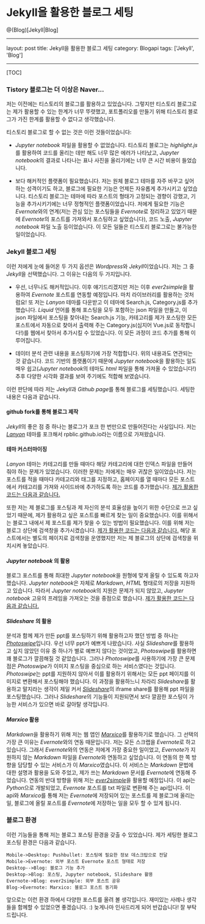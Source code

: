 # Jekyll을 활용한 블로그 세팅

@(Blog)[Jekyll|Blog]

---
layout: post
title: Jekyll을 활용한 블로그 세팅
category: Blogapi
tags: ['Jekyll', 'Blog']

---

[TOC]


### Tistory 블로그는 더 이상은 Naver...

저는 이전에는 티스토리의 블로그를 활용하고 있었습니다.  그렇지만 티스토리 블로그로는 제가 활용할 수 있는 한계가 너무 뚜렷했고, 포트폴리오를 만들기 위해 티스토리 블로그가 가진 한계를 활용할 수 없다고 생각했습니다.


티스토리 블로그로 할 수 없는 것은 이런 것들이었습니다:

* *Jupyter notebook* 파일을 활용할 수 없었습니다. 티스토리 블로그는 *highlight.js*를 활용하여 코드를 올리는 데만 해도 너무 많은 에러가 나타났고, *Jupyter notebook*의 결과로 나타나는 표나 사진을 올리기에는 너무 큰 시간 비용이 들었습니다.

* 보다 해커적인 플랫폼이 필요했습니다. 저는 원체 블로그 테마를 자주 바꾸고 싶어하는 성격이기도 하고, 블로그에 필요한 기능은 언제든 자유롭게 추가시키고 싶었습니다. 티스토리 블로그는 테마에 따라 포스트의 형태가 고정되는 경향이 강했고, 기능을 추가시키기에는 너무 정형적인 플랫폼이었습니다.
저에게 필요한 기능은 *Evernote*와의 연계(저는 관심 있는 포스팅들을 *Evernote*로 정리하고 있었기 때문에 *Evernote*의 포스트를 가져와서 포스팅하고 싶었습니다), 코드 노출, *Jupyter notebook* 파일 노출 등이었습니다. 이 모든 일들은 티스토리 블로그로는 불가능한 일이었습니다.


### Jekyll 블로그 세팅

이런 저에게 눈에 들어온 두 가지 옵션은 *Wordpress*와 *Jekyll*이었습니다. 저는 그 중 *Jekyll*을 선택했습니다. 그 이유는 다음의 두 가지입니다.

* 우선, 너무나도 해커적입니다.
이후 얘기드리겠지만 저는 이후 *ever2simple*을 활용하여 *Evernote* 포스트를 연동할 예정입니다. 마치 라이브러리를 활용하는 것처럼요!
또 저는 *Lanyon* 테마를 다운받고 이 테마에 Search.js, Category.js를 추가했습니다. *Liquid* 언어를 통해 포스팅을 모두 포함하는 json 파일을 만들고, 이 json 파일에서 포스팅을 찾아내는 Search.js 기능, 카테고리를 제가 포스팅한 모든 포스트에서 자동으로 찾아서 출력해 주는 Category.js(심지어 Vue.js로 동작합니다!)를 웹에서 찾아서 추가시킬 수 있었습니다. 이 모든 과정이 코드 추가를 통해 이루어집니다.

* 데이터 분석 관련 내용을 포스팅하기에 가장 적합합니다.
위의 내용과도 연관되는 것 같습니다. 코드 기반의 플랫폼이기 때문에 *Jupyter notebook*을 활용하는 일도 매우 쉽고(*Jupyter notebook*의 테마도 *html* 파일을 통해 가져올 수 있었습니다!) 추후 다양한 시각화 결과를 보여 주기에도 적합해 보였습니다.

이런 판단에 따라 저는 *Jekyll*과 *Github page*를 통해 블로그를 세팅했습니다. 세팅한 내용은 다음과 같습니다.

#### github fork를 통해 블로그 제작
*Jekyll*의 좋은 점 중 하나는 블로그가 포크 한 번만으로 만들어진다는 사실입니다. 저는 [*Lanyon*][1] 테마를 포크해서 rpblic.github.io라는 이름으로 가져왔습니다.

#### 테마 커스터마이징
*Lanyon* 테마는 카테고리를 만들 때마다 해당 카테고리에 대한 인덱스 파일을 만들어 줘야 하는 문제가 있었습니다. 이러한 문제는 저에게는 매우 귀찮은 일이었습니다. 
저는 포스트를 적을 때마다 카테고리와 태그를 지정하고, 홈페이지를 열 때마다 모든 포스트에서 카테고리를 가져와 사이드바에 추가하도록 하는 코드를 추가했습니다. [제가 활용한 코드는 다음과 같습니다.][2]

또한 저는 제 블로그를 포스팅과 제 자신의 분석 효율성을 높이기 위한 수단으로 쓰고 싶었기 때문에, 제가 활용하고 싶은 포스트를 빠르게 찾는 일이 중요했습니다.
이를 위해서는 블로그 내에서 제 포스트를 제가 찾을 수 있는 방법이 필요했습니다. 이를 위해 저는 블로그 상단에 검색창을 추가시켰습니다. [제가 활용한 코드는 다음과 같습니다.][3] 해당 포스트에서는 별도의 페이지로 검색창을 운영했지만 저는 제 블로그의 상단에 검색창을 위치시켜 놓았습니다.

#### *Jupyter notebook* 의 활용
블로그 포스트를 통해 최대한 *Jupyter notebook*을 원형에 맞게 올릴 수 있도록 하고자 했습니다. 
*Jupyter notebook*은 자체로 *Markdown*, *HTML* 형태로의 저장을 지원하고 있습니다. 따라서 *Jupyter notebook*의 지원은 문제가 되지 않았고, *Jupyter notebook* 고유의 프레임을 가져오는 것을 중점으로 했습니다. [제가 활용한 코드는 다음과 같습니다.][4]

#### *Slideshare* 의 활용
분석과 함께 제가 만든 ppt를 포스팅하기 위해 활용하고자 했던 방법 중 하나는 [*Photoswipe*][5]입니다. 우선 너무 ppt가 예쁘게 나왔습니다. 사실 *Slideshare*를 활용하고 싶지 않았던 이유 중 하나가 별로 예쁘지 않다는 것이었고, *Photoswipe*를 활용하면 꽤 블로그가 깔끔해질 것 같았습니다.
그러나 *Photoswipe*를 사용하기에 가장 큰 문제점은 *Photoswipe*가 이미지 포스팅을 중심으로 하는 서비스였다는 것입니다. *Photoswipe*는 ppt를 지원하지 않아서 이를 활용하기 위해서는 모든 ppt 페이지를 이미지로 변환해서 포스팅해야 했습니다.  이 과정을 활용하느니 차라리 *Slideshare*를 활용하고 말지라는 생각이 제일 커서 [*Slideshare*][6]의 iframe share를 활용해 ppt 파일을 포스팅했습니다. 그러나 *Slideshare*의 기능들이 지원되면서 보다 깔끔한 포스팅이 가능한 서비스가 있으면 바로 갈아탈 생각입니다.

#### *Marxico* 활용
*Markdown*을 활용하기 위해 저는 웹 앱인 [*Marxico*][7]를 활용하기로 했습니다. 그 선택의 가장 큰 이유는 *Evernote*와의 연동 때문입니다. 저는 모든 스크랩을 *Evernote*로 하고 있습니다. 그래서 *Evernote*와의 연동은 저에게 가장 중요한 일이었고, *Evernote*가 지원하지 않는 *Markdown* 파일을 *Evernote*와 연동하고 싶었습니다.
이 연동의 한 쪽 방향을 담당할 수 있는 서비스가 이 *Marxico*였습니다. 이 서비스는 *Markdown* 문법에 대한 설명과 활용을 도와 주었고, 제가 쓰는 *Markdown* 문서를 *Evernote*에 연동해 주었습니다.
연동의 반대 방향을 위해 저는 [*ever2simple*][8]을 활용할 예정입니다. 이 api는 *Python*으로 개발되었고, *Evernote* 포스트를 txt 파일로 변환해 주는 api입니다. 이 api와 *Marxico*를 통해 저는 *Evernote*에 저장되어 있는 포스트를 제 블로그에 올리는 일, 블로그에 올릴 포스트를 *Evernote*에 저장하는 일을 모두 할 수 있게 됩니다.


### 블로그 환경

이런 기능들을 통해 저는 블로그 포스팅 환경을 갖출 수 있었습니다. 제가 세팅한 블로그 포스팅 환경은 다음과 같습니다.
```sequence
Mobile->Desktop: Pushbullet: 포스팅에 필요한 정보 데스크탑으로 전달
Mobile->Evernote: 외부 포스트 Evernote 포스트 형태로 저장
Desktop-->Blog: 블로그 기능 추가
Desktop->Blog: 포스팅, Jupyter notebook, Slideshare 활용
Evernote->Blog: ever2simple: 외부 포스트 공유
Blog->Evernote: Marxico: 블로그 포스트 동기화
```

앞으로는 이런 환경 하에서 다양한 포스트를 올려 볼 생각입니다. 재미있는 사례나 생각들을 함께할 수 있었으면 좋겠습니다. :) 늦게나마 인사드리게 되어 반갑습니다! 잘 부탁드립니다.

[1]: https://github.com/poole/lanyon
[2]: https://cookieshake.github.io/posts/Jekyll-%EB%B8%94%EB%A1%9C%EA%B7%B8%EC%97%90-Category-%ED%8E%98%EC%9D%B4%EC%A7%80-%EB%A7%8C%EB%93%A4%EA%B8%B0
[3]: https://imyeonn.github.io/blog/blog/30/
[4]: https://nipunbatra.github.io/blog/2017/Jupyter-powered-blog.html
[5]: http://photoswipe.com/
[6]: https://www.slideshare.net/GyuminSim2
[7]: https://marxi.co/
[8]: https://github.com/claytron/ever2simple/tree/master/ever2simple



















































































































































































































































































































































































































































































































































































































































































































































































 

 





 

























































































































